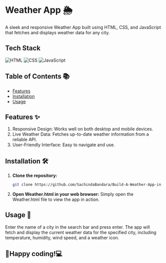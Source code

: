 # Weather App 🌦️

A sleek and responsive Weather App built using HTML, CSS, and JavaScript that fetches and displays weather data for any city.

## Tech Stack
![HTML](https://img.shields.io/badge/HTML-E34F26?style=for-the-badge&logo=html5&logoColor=white)
![CSS](https://img.shields.io/badge/CSS-1572B6?style=for-the-badge&logo=css3&logoColor=white)
![JavaScript](https://img.shields.io/badge/JavaScript-F7DF1E?style=for-the-badge&logo=javascript&logoColor=black)

## Table of Contents 📚
- [Features](#features)
- [Installation](#installation)
- [Usage](#usage)

## Features ✨
  1. Responsive Design: Works well on both desktop and mobile devices.
  2. Live Weather Data: Fetches up-to-date weather information from a reliable API.
  3. User-Friendly Interface: Easy to navigate and use.

## Installation 🛠️

1. **Clone the repository:**
   ```bash
   git clone https://github.com/SachindaBandara/Build-A-Weather-App-in-HTML-CSS-JavaScript.git

2. **Open Weather.html in your web browser:** Simply open the Weather.html file to view the app in action.

## Usage 🚀
  Enter the name of a city in the search bar and press enter. The app will fetch and display the current weather data for the specified city, including temperature, humidity, wind speed,   and a weather icon.

##
## 🤝Happy coding!💻
